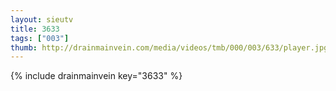 ```yaml
--- 
layout: sieutv
title: 3633
tags: ["003"]
thumb: http://drainmainvein.com/media/videos/tmb/000/003/633/player.jpg
---
```

{% include drainmainvein key="3633" %} 
